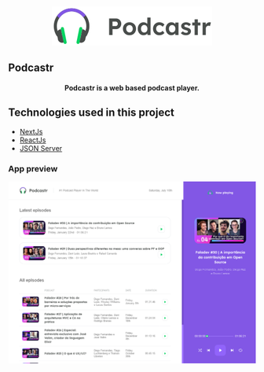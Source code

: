 <div align="center">
  <img src=".github/podcastr-logo.svg" alt="MoveIt logo">
</div>

## Podcastr

<h4 align="center">
 Podcastr is a web based podcast player.
</h4>

## Technologies used in this project
* [NextJs](https://github.com/vercel/next.js)
* [ReactJs](https://github.com/facebook/react)
* [JSON Server](https://github.com/typicode/json-server)

### App preview
![Preview](.github/preview.png)
